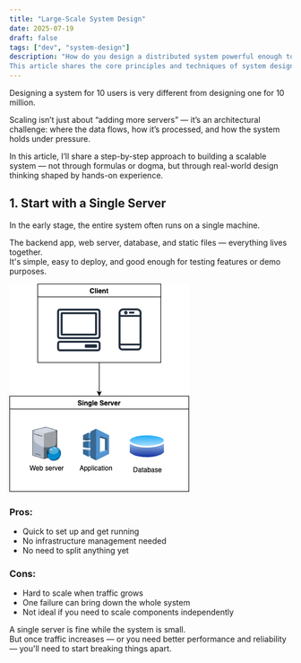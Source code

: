 ```yaml
---
title: "Large-Scale System Design"
date: 2025-07-19
draft: false
tags: ["dev", "system-design"]
description: "How do you design a distributed system powerful enough to serve millions of users?
This article shares the core principles and techniques of system design for large-scale applications."
---
```


Designing a system for 10 users is very different from designing one for 10 million.

Scaling isn’t just about “adding more servers” — it’s an architectural challenge: where the data flows, how it’s processed, and how the system holds under pressure.

In this article, I’ll share a step-by-step approach to building a scalable system — not through formulas or dogma, but through real-world design thinking shaped by hands-on experience.


## 1. Start with a Single Server

In the early stage, the entire system often runs on a single machine.

The backend app, web server, database, and static files — everything lives together.  
It's simple, easy to deploy, and good enough for testing features or demo purposes.

![Single server diagram](/images/post2/single-server.png)

### Pros:
- Quick to set up and get running  
- No infrastructure management needed  
- No need to split anything yet  

### Cons:
- Hard to scale when traffic grows  
- One failure can bring down the whole system  
- Not ideal if you need to scale components independently  

A single server is fine while the system is small.  
But once traffic increases — or you need better performance and reliability — you'll need to start breaking things apart.

